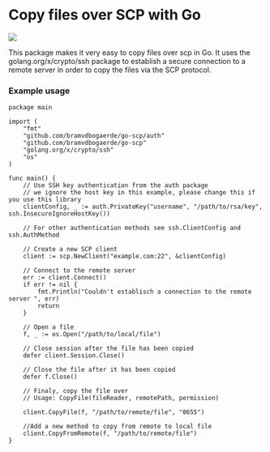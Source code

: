 Copy files over SCP with Go
=============================
[![](https://godoc.org/github.com/bramvdbogaerde/go-scp?status.svg)](https://godoc.org/github.com/bramvdbogaerde/go-scp)

This package makes it very easy to copy files over scp in Go.
It uses the golang.org/x/crypto/ssh package to establish a secure connection to a remote server in order to copy the files via the SCP protocol.

### Example usage

```
package main

import (
	"fmt"
	"github.com/bramvdbogaerde/go-scp/auth"
	"github.com/bramvdbogaerde/go-scp"
	"golang.org/x/crypto/ssh"
	"os"
)

func main() {
	// Use SSH key authentication from the auth package
	// we ignore the host key in this example, please change this if you use this library
	clientConfig, _ := auth.PrivateKey("username", "/path/to/rsa/key", ssh.InsecureIgnoreHostKey())

	// For other authentication methods see ssh.ClientConfig and ssh.AuthMethod

	// Create a new SCP client
	client := scp.NewClient("example.com:22", &clientConfig)

	// Connect to the remote server
	err := client.Connect()
	if err != nil {
		fmt.Println("Couldn't establisch a connection to the remote server ", err)
		return
	}

	// Open a file
	f, _ := os.Open("/path/to/local/file")

	// Close session after the file has been copied
	defer client.Session.Close()

	// Close the file after it has been copied
	defer f.Close()

	// Finaly, copy the file over
	// Usage: CopyFile(fileReader, remotePath, permission)

	client.CopyFile(f, "/path/to/remote/file", "0655")

	//Add a new method to copy from remote to local file
	client.CopyFromRemote(f, "/path/to/remote/file")
}
```
